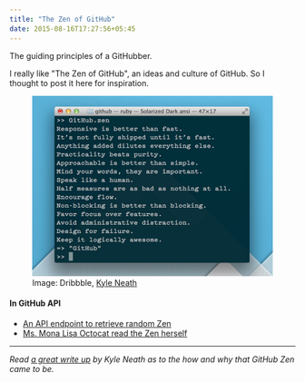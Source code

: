 ```yaml
---
title: "The Zen of GitHub"
date: 2015-08-16T17:27:56+05:45
---
```


<p class="lead">The guiding principles of a GitHubber.</p>

I really like "The Zen of GitHub", an ideas and culture of GitHub. So I thought to post it here for inspiration.

<figure>
  <a href="/uploads/2015/20150816-the-zen-of-github.jpg">
    <img src="/uploads/2015/20150816-the-zen-of-github.jpg" alt="The Zen of GitHub" title="The Zen of GitHub">
  </a>
  <figcaption>Image: Dribbble, <a href="https://dribbble.com/shots/808470-The-Zen-of-GitHub">Kyle Neath</a></figcaption>
</figure>

#### In GitHub API

<ul>
  <li><a href="https://api.github.com/zen" data-proofer-ignore>An API endpoint to retrieve random Zen</a></li>
  <li><a href="https://api.github.com/octocat" data-proofer-ignore>Ms. Mona Lisa Octocat read the Zen herself</a></li>
</ul>

---

*Read [a great write up](http://warpspire.com/posts/taste/) by Kyle Neath as to the how and why that GitHub Zen came to be.*
